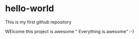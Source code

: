 hello-world
===========

This is my first github repository

WElcome this project is awesome " Everything is awesome" :-)
